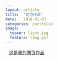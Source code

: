 ```yaml
---
layout: article
title:  "网页作品"
date:   2018-01-03
categories: portfolio 
image:
  teaser: light.jpg
  feature: timg.gif
---
```

    [这是我的网页作品]( https://yanxinshu.github.io/portfolio/branch/index.html)
